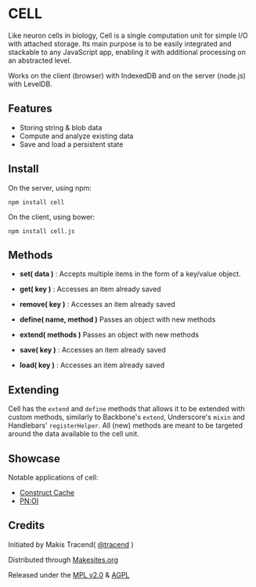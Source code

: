# CELL

Like neuron cells in biology, Cell is a single computation unit for simple I/O with attached storage. Its main purpose is to be easily integrated and stackable to any JavaScript app, enabling it with additional processing on an abstracted level.

Works on the client (browser) with IndexedDB and on the server (node.js) with LevelDB.


## Features

* Storing string & blob data
* Compute and analyze existing data
* Save and load a persistent state


## Install

On the server, using npm:

```
npm install cell
```

On the client, using bower:

```
npm install cell.js
```


## Methods

* **set( data )** : Accepts multiple items in the form of a key/value object.

* **get( key )** : Accesses an item already saved

* **remove( key )** : Accesses an item already saved

* **define( name, method )** Passes an object with new methods

* **extend( methods )** Passes an object with new methods

* **save( key )** : Accesses an item already saved

* **load( key )** : Accesses an item already saved


## Extending

Cell has the ```extend``` and ```define``` methods that allows it to be extended with custom methods, similarly to Backbone's ```extend```, Underscore's ```mixin``` and Handlebars' ```registerHelper```. All (new) methods are meant to be targeted around the data available to the cell unit.


## Showcase

Notable applications of cell:

* [Construct Cache](http://github.com/constructjs/cache)
* [PN:OI](http://pnoi.net)


## Credits

Initiated by Makis Tracend( [@tracend](http://github.com/tracend) )

Distributed through [Makesites.org](http://makesites.org)

Released under the [MPL v2.0](http://www.mozilla.org/MPL/2.0/) & [AGPL](http://www.gnu.org/licenses/agpl.html)

